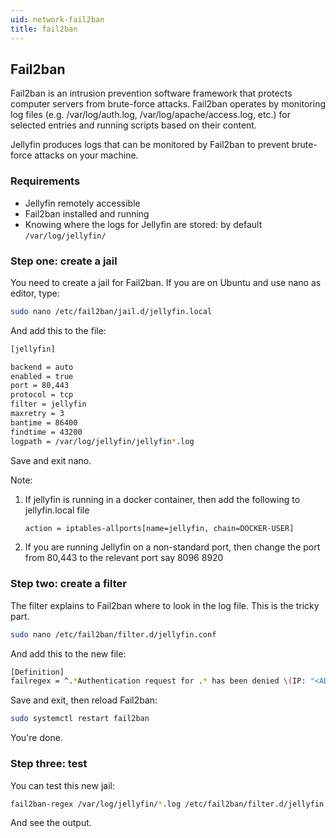 ```yaml
---
uid: network-fail2ban
title: fail2ban
---
```


## Fail2ban

Fail2ban is an intrusion prevention software framework that protects computer servers from brute-force attacks.
Fail2ban operates by monitoring log files (e.g. /var/log/auth.log, /var/log/apache/access.log, etc.) for selected entries and running scripts based on their content.

Jellyfin produces logs that can be monitored by Fail2ban to prevent brute-force attacks on your machine.

### Requirements

* Jellyfin remotely accessible
* Fail2ban installed and running
* Knowing where the logs for Jellyfin are stored: by default `/var/log/jellyfin/`

### Step one: create a jail

You need to create a jail for Fail2ban.
If you are on Ubuntu and use nano as editor, type:

```bash
sudo nano /etc/fail2ban/jail.d/jellyfin.local
```

And add this to the file:

```bash
[jellyfin]

backend = auto
enabled = true
port = 80,443
protocol = tcp
filter = jellyfin
maxretry = 3
bantime = 86400
findtime = 43200
logpath = /var/log/jellyfin/jellyfin*.log
```

Save and exit nano.

Note:

1. If jellyfin is running in a docker container, then add the following to jellyfin.local file

    ```bash
    action = iptables-allports[name=jellyfin, chain=DOCKER-USER]
    ```

2. If you are running Jellyfin on a non-standard port, then change the port from 80,443 to the relevant port say 8096 8920

### Step two: create a filter

The filter explains to Fail2ban where to look in the log file. This is the tricky part.

```bash
sudo nano /etc/fail2ban/filter.d/jellyfin.conf
```

And add this to the new file:

```bash
[Definition]
failregex = ^.*Authentication request for .* has been denied \(IP: "<ADDR>"\)\.
```

Save and exit, then reload Fail2ban:

```bash
sudo systemctl restart fail2ban
```

You're done.

### Step three: test

You can test this new jail:

```bash
fail2ban-regex /var/log/jellyfin/*.log /etc/fail2ban/filter.d/jellyfin.conf
```

And see the output.
